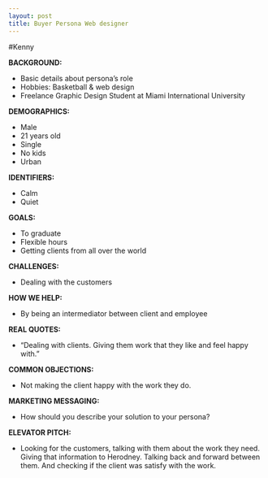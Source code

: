 ```yaml
---
layout: post
title: Buyer Persona Web designer
---
```


#Kenny

**BACKGROUND:**
- Basic details about persona’s role 
- Hobbies: Basketball & web design 
- Freelance Graphic Design Student at Miami International University


**DEMOGRAPHICS:**
- Male
- 21 years old
- Single
- No kids
- Urban

**IDENTIFIERS:**
- Calm
- Quiet

**GOALS:**
- To graduate 
- Flexible hours 
- Getting clients from all over the world 

**CHALLENGES:**
- Dealing with the customers

**HOW WE HELP:**
- By being an intermediator between client and employee

**REAL QUOTES:**
- “Dealing with clients. Giving them work that they like and feel happy with.”

**COMMON OBJECTIONS:**
- Not making the client happy with the work they do.

**MARKETING MESSAGING:**
- How should you describe your solution to your persona?

**ELEVATOR PITCH:**
- Looking for the customers, talking with them about the work they need. Giving that information to Herodney. Talking back and forward between them. And checking if the client was satisfy with the work.
